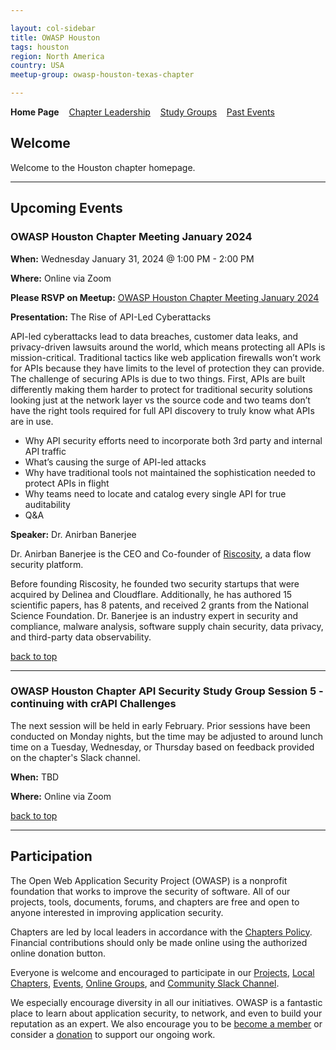 ```yaml
---

layout: col-sidebar
title: OWASP Houston
tags: houston
region: North America
country: USA
meetup-group: owasp-houston-texas-chapter

---
```


<strong>Home Page</strong>
&nbsp;&nbsp;&nbsp;[Chapter Leadership](leaders.md)
&nbsp;&nbsp;&nbsp;[Study Groups](studygroups.md)
&nbsp;&nbsp;&nbsp;[Past Events](pastevents.md)

## Welcome

Welcome to the Houston chapter homepage.



<hr/>

## Upcoming Events

### OWASP Houston Chapter Meeting January 2024 ###

**When:** Wednesday January 31, 2024 @ 1:00 PM - 2:00 PM

**Where:** Online via Zoom

**Please RSVP on Meetup:** <a href="https://www.meetup.com/owasp-houston-texas-chapter/events/298722891/">OWASP Houston Chapter Meeting January 2024</a>

**Presentation:** The Rise of API-Led Cyberattacks

API-led cyberattacks lead to data breaches, customer data leaks, and privacy-driven lawsuits around the world, which means protecting all APIs is mission-critical. Traditional tactics like web application firewalls won’t work for APIs because they have limits to the level of protection they can provide. The challenge of securing APIs is due to two things. First, APIs are built differently making them harder to protect for traditional security solutions looking just at the network layer vs the source code and two teams don’t have the right tools required for full API discovery to truly know what APIs are in use.


- Why API security efforts need to incorporate both 3rd party and internal API traffic
- What’s causing the surge of API-led attacks
- Why have traditional tools not maintained the sophistication needed to protect APIs in flight
- Why teams need to locate and catalog every single API for true auditability
- Q&A

<blockquote> 

</blockquote>

**Speaker:** Dr. Anirban Banerjee

Dr. Anirban Banerjee is the CEO and Co-founder of <a href="https://www.riscosity.com/">Riscosity</a>, a data flow security platform.


Before founding Riscosity, he founded two security startups that were acquired by Delinea and Cloudflare. Additionally, he has authored 15 scientific papers, has 8 patents, and received 2 grants from the National Science Foundation. Dr. Banerjee is an industry expert in security and compliance, malware analysis, software supply chain security, data privacy, and third-party data observability.


[back to top](#welcome)

<hr>


### OWASP Houston Chapter API Security Study Group Session 5 - continuing with crAPI Challenges ###

The next session will be held in early February. Prior sessions have been conducted on Monday nights, but the time may be adjusted to around lunch time on a Tuesday, Wednesday, or Thursday based on feedback provided on the chapter's Slack channel.

**When:**
TBD

**Where:**
Online via Zoom

[back to top](#welcome)

<hr>

## Participation
The Open Web Application Security Project (OWASP) is a nonprofit foundation that works to improve the security of software. All of our projects, tools, documents, forums, and chapters are free and open to anyone interested in improving application security. 

Chapters are led by local leaders in accordance with the [Chapters Policy](/www-policy/operational/chapters). Financial contributions should only be made online using the authorized online donation button. 

Everyone is welcome and encouraged to participate in our [Projects](/projects/), [Local Chapters](/chapters/), [Events](/events/), [Online Groups](https://groups.google.com/a/owasp.com/), and [Community Slack Channel](https://owasp.slack.com/).

We especially encourage diversity in all our initiatives. OWASP is a fantastic place to learn about application security, to network, and even to build your reputation as an expert. We also encourage you to be [become a member](/membership/) or consider a [donation](/donate/) to support our ongoing work.


